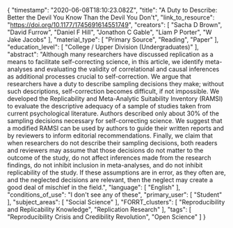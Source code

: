 {
    "timestamp": "2020-06-08T18:10:23.082Z",
    "title": "A Duty to Describe: Better the Devil You Know Than the Devil You Don't",
    "link_to_resource": "https://doi.org/10.1177/1745691614551749",
    "creators": [
        "Sacha D Brown",
        "David Furrow",
        "Daniel F Hill",
        "Jonathon C Gable",
        "Liam P Porter",
        "W Jake Jacobs"
    ],
    "material_type": [
        "Primary Source",
        "Reading",
        "Paper"
    ],
    "education_level": [
        "College / Upper Division (Undergraduates)"
    ],
    "abstract": "Although many researchers have discussed replication as a means to facilitate self-correcting science, in this article, we identify meta-analyses and evaluating the validity of correlational and causal inferences as additional processes crucial to self-correction. We argue that researchers have a duty to describe sampling decisions they make; without such descriptions, self-correction becomes difficult, if not impossible. We developed the Replicability and Meta-Analytic Suitability Inventory (RAMSI) to evaluate the descriptive adequacy of a sample of studies taken from current psychological literature. Authors described only about 30% of the sampling decisions necessary for self-correcting science. We suggest that a modified RAMSI can be used by authors to guide their written reports and by reviewers to inform editorial recommendations. Finally, we claim that when researchers do not describe their sampling decisions, both readers and reviewers may assume that those decisions do not matter to the outcome of the study, do not affect inferences made from the research findings, do not inhibit inclusion in meta-analyses, and do not inhibit replicability of the study. If these assumptions are in error, as they often are, and the neglected decisions are relevant, then the neglect may create a good deal of mischief in the field.",
    "language": [
        "English"
    ],
    "conditions_of_use": "I don't see any of these",
    "primary_user": [
        "Student"
    ],
    "subject_areas": [
        "Social Science"
    ],
    "FORRT_clusters": [
        "Reproducibility and Replicability Knowledge",
        "Replication Research"
    ],
    "tags": [
        "Reproducibility Crisis and Credibility Revolution",
        "Open Science"
    ]
}